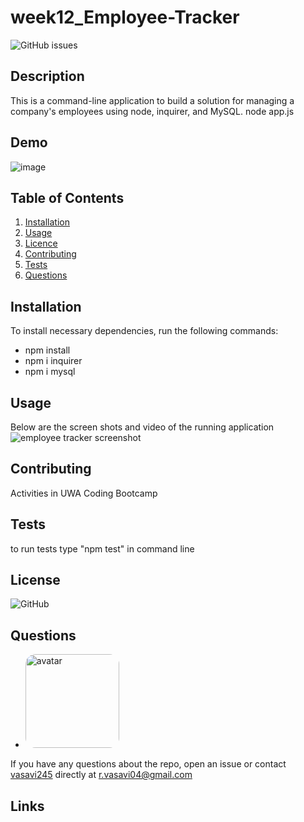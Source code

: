 # week12_Employee-Tracker
 ![GitHub issues](https://img.shields.io/github/issues/vasavi245/week12_Employee-Tracker)
  ## Description
  This is a command-line application to build a solution for managing a company's employees using node, inquirer, and MySQL.
 node app.js
 ## Demo
 ![image](https://drive.google.com/file/d/1qBCcHJi-xwG0Da-B0Ph3Q-RuE-ZnR70h/view)
  ## Table of Contents
  1. [Installation](#Installation)
  2. [Usage](#Usage)
  3. [Licence](#License)
  4. [Contributing](#Contributing)
  5. [Tests](#Tests)
  6. [Questions](#Questions)
  ## Installation
  To install necessary dependencies, run the following commands:
  * npm install
  * npm i inquirer
  * npm i mysql
  ## Usage
  Below are the screen shots and video of the running application
  ![employee tracker screenshot](https://user-images.githubusercontent.com/58574509/81820172-d6205c00-9562-11ea-9c76-2f8560c15e52.png)
  
  ## Contributing
  Activities in UWA Coding Bootcamp 
  ## Tests  
  to run tests type "npm test" in command line
  ## License
  ![GitHub](https://img.shields.io/github/license/vasavi245/week9_Readme_Generator?style=plastic)
  ## Questions
  * <img src="https://avatars0.githubusercontent.com/u/58574509?v=4" alt="avatar" style="border-radius: 16px" width="150" />
  If you have any questions about the repo, open an issue or contact [vasavi245](https://api.github.com/users/vasavi245) directly at r.vasavi04@gmail.com
  ## Links
